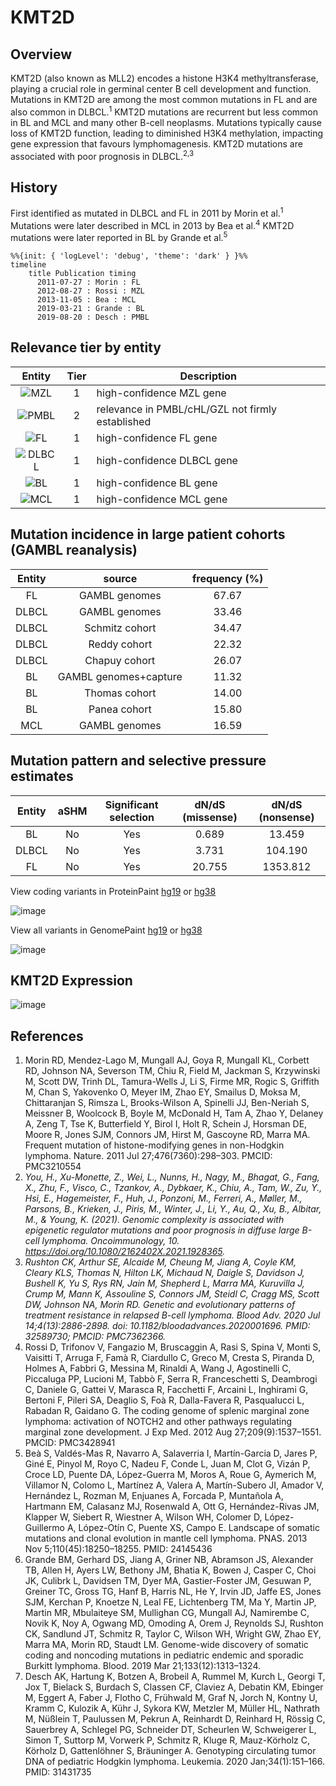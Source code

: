 # KMT2D
## Overview
KMT2D (also known as MLL2) encodes a histone H3K4 methyltransferase, playing a crucial role in germinal center B cell development and function. Mutations in KMT2D are among the most common mutations in FL and are also common in DLBCL.<sup>1</sup> KMT2D mutations are recurrent but less common in BL and MCL and many other B-cell neoplasms. Mutations typically cause loss of KMT2D function, leading to diminished H3K4 methylation, impacting gene expression that favours lymphomagenesis. KMT2D mutations are associated with poor prognosis in DLBCL.<sup>2,3</sup>

## History
First identified as mutated in DLBCL and FL in 2011 by Morin et al.<sup>1</sup>
Mutations were later described in MCL in 2013 by Bea et al.<sup>4</sup> KMT2D mutations were later reported in BL by Grande et al.<sup>5</sup>

```mermaid
%%{init: { 'logLevel': 'debug', 'theme': 'dark' } }%%
timeline
    title Publication timing
      2011-07-27 : Morin : FL
      2012-08-27 : Rossi : MZL
      2013-11-05 : Bea : MCL
      2019-03-21 : Grande : BL
      2019-08-20 : Desch : PMBL
```
## Relevance tier by entity

|Entity|Tier|Description               |
|:------:|:----:|--------------------------|
|![MZL](images/icons/MZL_tier1.png)|1|high-confidence MZL gene|
|![PMBL](images/icons/PMBL_tier2.png)|2|relevance in PMBL/cHL/GZL not firmly established|
|![FL](images/icons/FL_tier1.png)    |1   |high-confidence FL gene   |
|![DLBCL](images/icons/DLBCL_tier1.png) |1   |high-confidence DLBCL gene|
|![BL](images/icons/BL_tier1.png)    |1   |high-confidence BL gene   |
|![MCL](images/icons/MCL_tier1.png)   |1   |high-confidence MCL gene  |

## Mutation incidence in large patient cohorts (GAMBL reanalysis)

|Entity|source               |frequency (%)|
|:------:|:---------------------:|:-------------:|
|FL    |GAMBL genomes        |67.67        |
|DLBCL |GAMBL genomes        |33.46        |
|DLBCL |Schmitz cohort       |34.47        |
|DLBCL |Reddy cohort         |22.32        |
|DLBCL |Chapuy cohort        |26.07        |
|BL    |GAMBL genomes+capture|11.32        |
|BL    |Thomas cohort        |14.00        |
|BL    |Panea cohort         |15.80        |
|MCL   |GAMBL genomes        |16.59        |

## Mutation pattern and selective pressure estimates

|Entity|aSHM|Significant selection|dN/dS (missense)|dN/dS (nonsense)|
|:------:|:----:|:---------------------:|:----------------:|:----------------:|
|BL    |No  |Yes                  | 0.689          |  13.459        |
|DLBCL |No  |Yes                  | 3.731          | 104.190        |
|FL    |No  |Yes                  |20.755          |1353.812        |

View coding variants in ProteinPaint [hg19](https://morinlab.github.io/LLMPP/GAMBL/KMT2D_protein.html)  or [hg38](https://morinlab.github.io/LLMPP/GAMBL/KMT2D_protein_hg38.html)

![image](images/proteinpaint/KMT2D_NM_003482.svg)

View all variants in GenomePaint [hg19](https://morinlab.github.io/LLMPP/GAMBL/KMT2D.html)  or [hg38](https://morinlab.github.io/LLMPP/GAMBL/KMT2D_hg38.html)

![image](images/proteinpaint/KMT2D.svg)

## KMT2D Expression
![image](images/gene_expression/KMT2D_by_pathology.svg)





## References
1.  Morin RD, Mendez-Lago M, Mungall AJ, Goya R, Mungall KL, Corbett RD, Johnson NA, Severson TM, Chiu R, Field M, Jackman S, Krzywinski M, Scott DW, Trinh DL, Tamura-Wells J, Li S, Firme MR, Rogic S, Griffith M, Chan S, Yakovenko O, Meyer IM, Zhao EY, Smailus D, Moksa M, Chittaranjan S, Rimsza L, Brooks-Wilson A, Spinelli JJ, Ben-Neriah S, Meissner B, Woolcock B, Boyle M, McDonald H, Tam A, Zhao Y, Delaney A, Zeng T, Tse K, Butterfield Y, Birol I, Holt R, Schein J, Horsman DE, Moore R, Jones SJM, Connors JM, Hirst M, Gascoyne RD, Marra MA. Frequent mutation of histone-modifying genes in non-Hodgkin lymphoma. Nature. 2011 Jul 27;476(7360):298–303. PMCID: PMC3210554
2. *You, H., Xu-Monette, Z., Wei, L., Nunns, H., Nagy, M., Bhagat, G., Fang, X., Zhu, F., Visco, C., Tzankov, A., Dybkaer, K., Chiu, A., Tam, W., Zu, Y., Hsi, E., Hagemeister, F., Huh, J., Ponzoni, M., Ferreri, A., Møller, M., Parsons, B., Krieken, J., Piris, M., Winter, J., Li, Y., Au, Q., Xu, B., Albitar, M., & Young, K. (2021). Genomic complexity is associated with epigenetic regulator mutations and poor prognosis in diffuse large B-cell lymphoma. Oncoimmunology, 10. https://doi.org/10.1080/2162402X.2021.1928365.*
3. *Rushton CK, Arthur SE, Alcaide M, Cheung M, Jiang A, Coyle KM, Cleary KLS, Thomas N, Hilton LK, Michaud N, Daigle S, Davidson J, Bushell K, Yu S, Rys RN, Jain M, Shepherd L, Marra MA, Kuruvilla J, Crump M, Mann K, Assouline S, Connors JM, Steidl C, Cragg MS, Scott DW, Johnson NA, Morin RD. Genetic and evolutionary patterns of treatment resistance in relapsed B-cell lymphoma. Blood Adv. 2020 Jul 14;4(13):2886-2898. doi: 10.1182/bloodadvances.2020001696. PMID: 32589730; PMCID: PMC7362366.*
4.  Rossi D, Trifonov V, Fangazio M, Bruscaggin A, Rasi S, Spina V, Monti S, Vaisitti T, Arruga F, Famà R, Ciardullo C, Greco M, Cresta S, Piranda D, Holmes A, Fabbri G, Messina M, Rinaldi A, Wang J, Agostinelli C, Piccaluga PP, Lucioni M, Tabbò F, Serra R, Franceschetti S, Deambrogi C, Daniele G, Gattei V, Marasca R, Facchetti F, Arcaini L, Inghirami G, Bertoni F, Pileri SA, Deaglio S, Foà R, Dalla-Favera R, Pasqualucci L, Rabadan R, Gaidano G. The coding genome of splenic marginal zone lymphoma: activation of NOTCH2 and other pathways regulating marginal zone development. J Exp Med. 2012 Aug 27;209(9):1537–1551. PMCID: PMC3428941
5.  Beà S, Valdés-Mas R, Navarro A, Salaverria I, Martín-Garcia D, Jares P, Giné E, Pinyol M, Royo C, Nadeu F, Conde L, Juan M, Clot G, Vizán P, Croce LD, Puente DA, López-Guerra M, Moros A, Roue G, Aymerich M, Villamor N, Colomo L, Martínez A, Valera A, Martín-Subero JI, Amador V, Hernández L, Rozman M, Enjuanes A, Forcada P, Muntañola A, Hartmann EM, Calasanz MJ, Rosenwald A, Ott G, Hernández-Rivas JM, Klapper W, Siebert R, Wiestner A, Wilson WH, Colomer D, López-Guillermo A, López-Otín C, Puente XS, Campo E. Landscape of somatic mutations and clonal evolution in mantle cell lymphoma. PNAS. 2013 Nov 5;110(45):18250–18255. PMID: 24145436
6.  Grande BM, Gerhard DS, Jiang A, Griner NB, Abramson JS, Alexander TB, Allen H, Ayers LW, Bethony JM, Bhatia K, Bowen J, Casper C, Choi JK, Culibrk L, Davidsen TM, Dyer MA, Gastier-Foster JM, Gesuwan P, Greiner TC, Gross TG, Hanf B, Harris NL, He Y, Irvin JD, Jaffe ES, Jones SJM, Kerchan P, Knoetze N, Leal FE, Lichtenberg TM, Ma Y, Martin JP, Martin MR, Mbulaiteye SM, Mullighan CG, Mungall AJ, Namirembe C, Novik K, Noy A, Ogwang MD, Omoding A, Orem J, Reynolds SJ, Rushton CK, Sandlund JT, Schmitz R, Taylor C, Wilson WH, Wright GW, Zhao EY, Marra MA, Morin RD, Staudt LM. Genome-wide discovery of somatic coding and noncoding mutations in pediatric endemic and sporadic Burkitt lymphoma. Blood. 2019 Mar 21;133(12):1313–1324. 
7.  Desch AK, Hartung K, Botzen A, Brobeil A, Rummel M, Kurch L, Georgi T, Jox T, Bielack S, Burdach S, Classen CF, Claviez A, Debatin KM, Ebinger M, Eggert A, Faber J, Flotho C, Frühwald M, Graf N, Jorch N, Kontny U, Kramm C, Kulozik A, Kühr J, Sykora KW, Metzler M, Müller HL, Nathrath M, Nüßlein T, Paulussen M, Pekrun A, Reinhardt D, Reinhard H, Rössig C, Sauerbrey A, Schlegel PG, Schneider DT, Scheurlen W, Schweigerer L, Simon T, Suttorp M, Vorwerk P, Schmitz R, Kluge R, Mauz-Körholz C, Körholz D, Gattenlöhner S, Bräuninger A. Genotyping circulating tumor DNA of pediatric Hodgkin lymphoma. Leukemia. 2020 Jan;34(1):151–166. PMID: 31431735
<!-- ORIGIN: morinFrequentMutationHistonemodifying2011 -->
<!-- FL: morinFrequentMutationHistonemodifying2011 -->
<!-- BL: grandeGenomewideDiscoverySomatic2019 -->
<!-- BL: grandeGenomewideDiscoverySomatic2019 -->
<!-- DLBCL: morinFrequentMutationHistonemodifying2011 -->
<!-- MCL: beaLandscapeSomaticMutations2013 -->
<!-- MZL: rossiCodingGenomeSplenic2012c -->
 <!-- PMBL: deschGenotypingCirculatingTumor2020 -->
